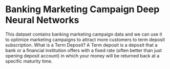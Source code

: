# Banking Marketing Campaign Deep Neural Networks
 This dataset contains banking marketing campaign data and we can use it to optimize marketing campaigns to attract more customers to term deposit subscription.  What is a Term Deposit?  A Term deposit is a deposit that a bank or a financial institution offers with a fixed rate (often better than just opening deposit account) in which your money will be returned back at a specific maturity time.
